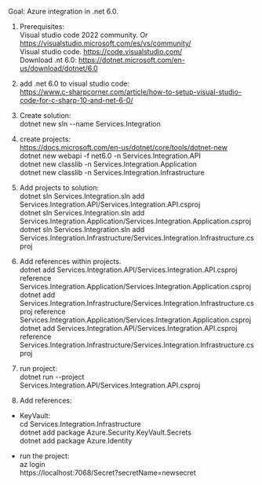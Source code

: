 Goal: Azure integration in .net 6.0.  
  
1. Prerequisites:  
Visual studio code 2022 community. Or  https://visualstudio.microsoft.com/es/vs/community/  
Visual studio code.  https://code.visualstudio.com/  
Download .nt 6.0: https://dotnet.microsoft.com/en-us/download/dotnet/6.0  
  
2. add .net 6.0 to visual studio code:  
https://www.c-sharpcorner.com/article/how-to-setup-visual-studio-code-for-c-sharp-10-and-net-6-0/  
  
3. Create solution:  
dotnet new sln --name Services.Integration  
  
4. create projects:  
https://docs.microsoft.com/en-us/dotnet/core/tools/dotnet-new  
dotnet new webapi -f net6.0 -n Services.Integration.API  
dotnet new classlib -n Services.Integration.Application  
dotnet new classlib -n Services.Integration.Infrastructure  
  
  
5. Add projects to solution:  
dotnet sln Services.Integration.sln add Services.Integration.API/Services.Integration.API.csproj  
dotnet sln Services.Integration.sln add Services.Integration.Application/Services.Integration.Application.csproj  
dotnet sln Services.Integration.sln add Services.Integration.Infrastructure/Services.Integration.Infrastructure.csproj  
  
6. Add references within projects.  
dotnet add Services.Integration.API/Services.Integration.API.csproj reference Services.Integration.Application/Services.Integration.Application.csproj  
dotnet add Services.Integration.Infrastructure/Services.Integration.Infrastructure.csproj reference Services.Integration.Application/Services.Integration.Application.csproj  
dotnet add Services.Integration.API/Services.Integration.API.csproj reference Services.Integration.Infrastructure/Services.Integration.Infrastructure.csproj  
  
7. run project:  
dotnet run --project Services.Integration.API/Services.Integration.API.csproj  
  
6. Add references:  
* KeyVault:  
cd Services.Integration.Infrastructure  
dotnet add package Azure.Security.KeyVault.Secrets  
dotnet add package Azure.Identity  
  
- run the project:  
az login  
https://localhost:7068/Secret?secretName=newsecret  

